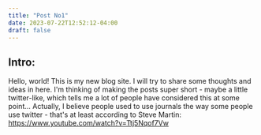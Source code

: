 ```yaml
---
title: "Post No1"
date: 2023-07-22T12:52:12-04:00
draft: false
---
```


## Intro:

Hello, world! This is my new blog site. I will try to share some thoughts and ideas in here. I'm thinking of making the posts super short - maybe a little twitter-like, which tells me a lot of people have considered this at some point... Actually, I believe people used to use journals the way some people use twitter - that's at least according to Steve Martin: https://www.youtube.com/watch?v=Ttj5Nqof7Vw
